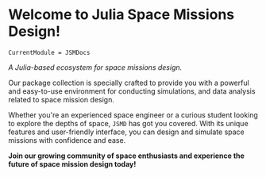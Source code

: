 # Welcome to Julia Space Missions Design!

```@meta
CurrentModule = JSMDocs
```

*A Julia-based ecosystem for space missions design.*

Our package collection is specially crafted to provide you with a powerful 
and easy-to-use environment for conducting simulations, and data analysis related 
to space mission design. 

Whether you're an experienced space engineer or a curious student looking to 
explore the depths of space, `JSMD` has got you covered. With its unique 
features and user-friendly interface, you can design and simulate space missions 
with confidence and ease. 

**Join our growing community of space enthusiasts and experience the future of space mission design today!**

